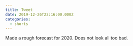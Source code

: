 ```yaml
---
title: Tweet
date: 2019-12-26T22:16:00.000Z
categories:
  - shorts
---
```

Made a rough forecast for 2020. Does not look all too bad.
